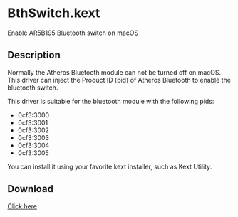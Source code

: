 # BthSwitch.kext
Enable AR5B195 Bluetooth switch on macOS

Description
----

Normally the Atheros Bluetooth module can not be turned off on macOS. This driver can inject the Product ID (pid) of Atheros Bluetooth to enable the bluetooth switch.

This driver is suitable for the bluetooth module with the following pids:
* 0cf3:3000
* 0cf3:3001
* 0cf3:3002
* 0cf3:3003
* 0cf3:3004
* 0cf3:3005

You can install it using your favorite kext installer, such as Kext Utility.

Download
----
[Click here](https://github.com/coslyk/BthSwitch.kext/archive/master.zip "Download")
